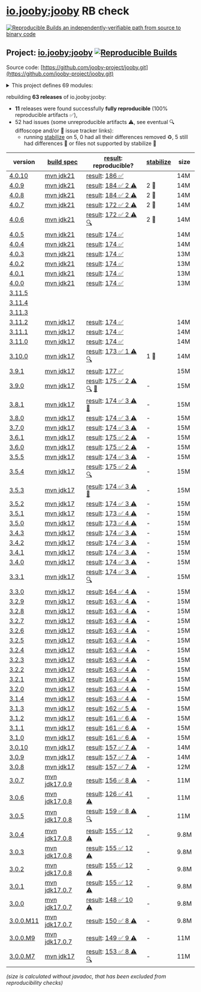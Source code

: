 [io.jooby:jooby](https://central.sonatype.com/artifact/io.jooby/jooby/versions) RB check
=======

[![Reproducible Builds](https://reproducible-builds.org/images/logos/rb.svg) an independently-verifiable path from source to binary code](https://reproducible-builds.org/)

## Project: [io.jooby:jooby](https://central.sonatype.com/artifact/io.jooby/jooby/versions) [![Reproducible Builds](https://img.shields.io/endpoint?url=https://raw.githubusercontent.com/jvm-repo-rebuild/reproducible-central/master/content/io/jooby/badge.json)](https://github.com/jvm-repo-rebuild/reproducible-central/blob/master/content/io/jooby/README.md)

Source code: [https://github.com/jooby-project/jooby.git](https://github.com/jooby-project/jooby.git)

<details><summary>This project defines 69 modules:</summary>

* [io.jooby:jooby](https://central.sonatype.com/artifact/io.jooby/jooby/overview)
* [io.jooby:jooby-apt](https://central.sonatype.com/artifact/io.jooby/jooby-apt/overview)
* [io.jooby:jooby-avaje-inject](https://central.sonatype.com/artifact/io.jooby/jooby-avaje-inject/overview)
* [io.jooby:jooby-avaje-jsonb](https://central.sonatype.com/artifact/io.jooby/jooby-avaje-jsonb/overview)
* [io.jooby:jooby-avaje-validator](https://central.sonatype.com/artifact/io.jooby/jooby-avaje-validator/overview)
* [io.jooby:jooby-awssdk-v1](https://central.sonatype.com/artifact/io.jooby/jooby-awssdk-v1/overview)
* [io.jooby:jooby-awssdk-v2](https://central.sonatype.com/artifact/io.jooby/jooby-awssdk-v2/overview)
* [io.jooby:jooby-banner](https://central.sonatype.com/artifact/io.jooby/jooby-banner/overview)
* [io.jooby:jooby-bom](https://central.sonatype.com/artifact/io.jooby/jooby-bom/overview)
* [io.jooby:jooby-caffeine](https://central.sonatype.com/artifact/io.jooby/jooby-caffeine/overview)
* [io.jooby:jooby-camel](https://central.sonatype.com/artifact/io.jooby/jooby-camel/overview)
* [io.jooby:jooby-cli](https://central.sonatype.com/artifact/io.jooby/jooby-cli/overview)
* [io.jooby:jooby-commons-email](https://central.sonatype.com/artifact/io.jooby/jooby-commons-email/overview)
* [io.jooby:jooby-conscrypt](https://central.sonatype.com/artifact/io.jooby/jooby-conscrypt/overview)
* [io.jooby:jooby-db-scheduler](https://central.sonatype.com/artifact/io.jooby/jooby-db-scheduler/overview)
* [io.jooby:jooby-distribution](https://central.sonatype.com/artifact/io.jooby/jooby-distribution/overview)
* [io.jooby:jooby-ebean](https://central.sonatype.com/artifact/io.jooby/jooby-ebean/overview)
* [io.jooby:jooby-flyway](https://central.sonatype.com/artifact/io.jooby/jooby-flyway/overview)
* [io.jooby:jooby-freemarker](https://central.sonatype.com/artifact/io.jooby/jooby-freemarker/overview)
* [io.jooby:jooby-gradle-setup](https://central.sonatype.com/artifact/io.jooby/jooby-gradle-setup/overview)
* [io.jooby:jooby-graphiql](https://central.sonatype.com/artifact/io.jooby/jooby-graphiql/overview)
* [io.jooby:jooby-graphql](https://central.sonatype.com/artifact/io.jooby/jooby-graphql/overview)
* [io.jooby:jooby-graphql-playground](https://central.sonatype.com/artifact/io.jooby/jooby-graphql-playground/overview)
* [io.jooby:jooby-gson](https://central.sonatype.com/artifact/io.jooby/jooby-gson/overview)
* [io.jooby:jooby-guice](https://central.sonatype.com/artifact/io.jooby/jooby-guice/overview)
* [io.jooby:jooby-handlebars](https://central.sonatype.com/artifact/io.jooby/jooby-handlebars/overview)
* [io.jooby:jooby-hibernate](https://central.sonatype.com/artifact/io.jooby/jooby-hibernate/overview)
* [io.jooby:jooby-hibernate-validator](https://central.sonatype.com/artifact/io.jooby/jooby-hibernate-validator/overview)
* [io.jooby:jooby-hikari](https://central.sonatype.com/artifact/io.jooby/jooby-hikari/overview)
* [io.jooby:jooby-jackson](https://central.sonatype.com/artifact/io.jooby/jooby-jackson/overview)
* [io.jooby:jooby-jasypt](https://central.sonatype.com/artifact/io.jooby/jooby-jasypt/overview)
* [io.jooby:jooby-jdbi](https://central.sonatype.com/artifact/io.jooby/jooby-jdbi/overview)
* [io.jooby:jooby-jetty](https://central.sonatype.com/artifact/io.jooby/jooby-jetty/overview)
* [io.jooby:jooby-jstachio](https://central.sonatype.com/artifact/io.jooby/jooby-jstachio/overview)
* [io.jooby:jooby-jte](https://central.sonatype.com/artifact/io.jooby/jooby-jte/overview)
* [io.jooby:jooby-jwt](https://central.sonatype.com/artifact/io.jooby/jooby-jwt/overview)
* [io.jooby:jooby-kafka](https://central.sonatype.com/artifact/io.jooby/jooby-kafka/overview)
* [io.jooby:jooby-kotlin](https://central.sonatype.com/artifact/io.jooby/jooby-kotlin/overview)
* [io.jooby:jooby-log4j](https://central.sonatype.com/artifact/io.jooby/jooby-log4j/overview)
* [io.jooby:jooby-logback](https://central.sonatype.com/artifact/io.jooby/jooby-logback/overview)
* [io.jooby:jooby-maven-plugin](https://central.sonatype.com/artifact/io.jooby/jooby-maven-plugin/overview)
* [io.jooby:jooby-metrics](https://central.sonatype.com/artifact/io.jooby/jooby-metrics/overview)
* [io.jooby:jooby-mutiny](https://central.sonatype.com/artifact/io.jooby/jooby-mutiny/overview)
* [io.jooby:jooby-netty](https://central.sonatype.com/artifact/io.jooby/jooby-netty/overview)
* [io.jooby:jooby-node](https://central.sonatype.com/artifact/io.jooby/jooby-node/overview)
* [io.jooby:jooby-openapi](https://central.sonatype.com/artifact/io.jooby/jooby-openapi/overview)
* [io.jooby:jooby-pac4j](https://central.sonatype.com/artifact/io.jooby/jooby-pac4j/overview)
* [io.jooby:jooby-pebble](https://central.sonatype.com/artifact/io.jooby/jooby-pebble/overview)
* [io.jooby:jooby-project](https://central.sonatype.com/artifact/io.jooby/jooby-project/overview)
* [io.jooby:jooby-quartz](https://central.sonatype.com/artifact/io.jooby/jooby-quartz/overview)
* [io.jooby:jooby-reactor](https://central.sonatype.com/artifact/io.jooby/jooby-reactor/overview)
* [io.jooby:jooby-redis](https://central.sonatype.com/artifact/io.jooby/jooby-redis/overview)
* [io.jooby:jooby-redoc](https://central.sonatype.com/artifact/io.jooby/jooby-redoc/overview)
* [io.jooby:jooby-rocker](https://central.sonatype.com/artifact/io.jooby/jooby-rocker/overview)
* [io.jooby:jooby-run](https://central.sonatype.com/artifact/io.jooby/jooby-run/overview)
* [io.jooby:jooby-rxjava3](https://central.sonatype.com/artifact/io.jooby/jooby-rxjava3/overview)
* [io.jooby:jooby-stork](https://central.sonatype.com/artifact/io.jooby/jooby-stork/overview)
* [io.jooby:jooby-swagger-ui](https://central.sonatype.com/artifact/io.jooby/jooby-swagger-ui/overview)
* [io.jooby:jooby-test](https://central.sonatype.com/artifact/io.jooby/jooby-test/overview)
* [io.jooby:jooby-thymeleaf](https://central.sonatype.com/artifact/io.jooby/jooby-thymeleaf/overview)
* [io.jooby:jooby-undertow](https://central.sonatype.com/artifact/io.jooby/jooby-undertow/overview)
* [io.jooby:jooby-vertx](https://central.sonatype.com/artifact/io.jooby/jooby-vertx/overview)
* [io.jooby:jooby-vertx-mysql-client](https://central.sonatype.com/artifact/io.jooby/jooby-vertx-mysql-client/overview)
* [io.jooby:jooby-vertx-pg-client](https://central.sonatype.com/artifact/io.jooby/jooby-vertx-pg-client/overview)
* [io.jooby:jooby-vertx-sql-client](https://central.sonatype.com/artifact/io.jooby/jooby-vertx-sql-client/overview)
* [io.jooby:jooby-whoops](https://central.sonatype.com/artifact/io.jooby/jooby-whoops/overview)
* [io.jooby:jooby-yasson](https://central.sonatype.com/artifact/io.jooby/jooby-yasson/overview)
* [io.jooby:modules](https://central.sonatype.com/artifact/io.jooby/modules/overview)
* [io.jooby:tests](https://central.sonatype.com/artifact/io.jooby/tests/overview)
</details>

rebuilding **63 releases** of io.jooby:jooby:
- **11** releases were found successfully **fully reproducible** (100% reproducible artifacts :white_check_mark:),
- 52 had issues (some unreproducible artifacts :warning:, see eventual :mag: diffoscope and/or :memo: issue tracker links):
  - running [stabilize](doc/stabilize.md) on 5, 0 had all their differences removed :recycle:, 5 still had differences :rotating_light: or files not supported by stabilize :no_entry_sign:

| version | [build spec](/BUILDSPEC.md) | [result](https://reproducible-builds.org/docs/jvm/): reproducible? | [stabilize](https://github.com/google/oss-rebuild/blob/main/cmd/stabilize/README.md) | size |
| -- | --------- | ------ | ------ | -- |
| [4.0.10](https://central.sonatype.com/artifact/io.jooby/jooby/4.0.10/pom) | [mvn jdk21](jooby-4.0.10.buildspec) | [result](jooby-project-4.0.10.buildinfo): [186 :white_check_mark: ](jooby-project-4.0.10.buildcompare) | | 14M |
| [4.0.9](https://central.sonatype.com/artifact/io.jooby/jooby/4.0.9/pom) | [mvn jdk21](jooby-4.0.9.buildspec) | [result](jooby-project-4.0.9.buildinfo): [184 :white_check_mark:  2 :warning:](jooby-project-4.0.9.buildcompare) | 2 :rotating_light: | 14M |
| [4.0.8](https://central.sonatype.com/artifact/io.jooby/jooby/4.0.8/pom) | [mvn jdk21](jooby-4.0.8.buildspec) | [result](jooby-project-4.0.8.buildinfo): [184 :white_check_mark:  2 :warning:](jooby-project-4.0.8.buildcompare) | 2 :rotating_light: | 14M |
| [4.0.7](https://central.sonatype.com/artifact/io.jooby/jooby/4.0.7/pom) | [mvn jdk21](jooby-4.0.7.buildspec) | [result](jooby-project-4.0.7.buildinfo): [172 :white_check_mark:  2 :warning:](jooby-project-4.0.7.buildcompare) | 2 :rotating_light: | 14M |
| [4.0.6](https://central.sonatype.com/artifact/io.jooby/jooby/4.0.6/pom) | [mvn jdk21](jooby-4.0.6.buildspec) | [result](jooby-project-4.0.6.buildinfo): [172 :white_check_mark:  2 :warning:](jooby-project-4.0.6.buildcompare) [:mag:](jooby-project-4.0.6.diffoscope) | 2 :rotating_light: | 14M |
| [4.0.5](https://central.sonatype.com/artifact/io.jooby/jooby/4.0.5/pom) | [mvn jdk21](jooby-4.0.5.buildspec) | [result](jooby-project-4.0.5.buildinfo): [174 :white_check_mark: ](jooby-project-4.0.5.buildcompare) | | 14M |
| [4.0.4](https://central.sonatype.com/artifact/io.jooby/jooby/4.0.4/pom) | [mvn jdk21](jooby-4.0.4.buildspec) | [result](jooby-project-4.0.4.buildinfo): [174 :white_check_mark: ](jooby-project-4.0.4.buildcompare) | | 14M |
| [4.0.3](https://central.sonatype.com/artifact/io.jooby/jooby/4.0.3/pom) | [mvn jdk21](jooby-4.0.3.buildspec) | [result](jooby-project-4.0.3.buildinfo): [174 :white_check_mark: ](jooby-project-4.0.3.buildcompare) | | 13M |
| [4.0.2](https://central.sonatype.com/artifact/io.jooby/jooby/4.0.2/pom) | [mvn jdk21](jooby-4.0.2.buildspec) | [result](jooby-project-4.0.2.buildinfo): [174 :white_check_mark: ](jooby-project-4.0.2.buildcompare) | | 13M |
| [4.0.1](https://central.sonatype.com/artifact/io.jooby/jooby/4.0.1/pom) | [mvn jdk21](jooby-4.0.1.buildspec) | [result](jooby-project-4.0.1.buildinfo): [174 :white_check_mark: ](jooby-project-4.0.1.buildcompare) | | 13M |
| [4.0.0](https://central.sonatype.com/artifact/io.jooby/jooby/4.0.0/pom) | [mvn jdk21](jooby-4.0.0.buildspec) | [result](jooby-project-4.0.0.buildinfo): [174 :white_check_mark: ](jooby-project-4.0.0.buildcompare) | | 13M |
| [3.11.5](https://central.sonatype.com/artifact/io.jooby/jooby/3.11.5/pom) | | | |
| [3.11.4](https://central.sonatype.com/artifact/io.jooby/jooby/3.11.4/pom) | | | |
| [3.11.3](https://central.sonatype.com/artifact/io.jooby/jooby/3.11.3/pom) | | | |
| [3.11.2](https://central.sonatype.com/artifact/io.jooby/jooby/3.11.2/pom) | [mvn jdk17](jooby-3.11.2.buildspec) | [result](jooby-project-3.11.2.buildinfo): [174 :white_check_mark: ](jooby-project-3.11.2.buildcompare) | | 14M |
| [3.11.1](https://central.sonatype.com/artifact/io.jooby/jooby/3.11.1/pom) | [mvn jdk17](jooby-3.11.1.buildspec) | [result](jooby-project-3.11.1.buildinfo): [174 :white_check_mark: ](jooby-project-3.11.1.buildcompare) | | 14M |
| [3.11.0](https://central.sonatype.com/artifact/io.jooby/jooby/3.11.0/pom) | [mvn jdk17](jooby-3.11.0.buildspec) | [result](jooby-project-3.11.0.buildinfo): [174 :white_check_mark: ](jooby-project-3.11.0.buildcompare) | | 14M |
| [3.10.0](https://central.sonatype.com/artifact/io.jooby/jooby/3.10.0/pom) | [mvn jdk17](jooby-3.10.0.buildspec) | [result](jooby-project-3.10.0.buildinfo): [173 :white_check_mark:  1 :warning:](jooby-project-3.10.0.buildcompare) [:mag:](jooby-project-3.10.0.diffoscope) | 1 :rotating_light: | 14M |
| [3.9.1](https://central.sonatype.com/artifact/io.jooby/jooby/3.9.1/pom) | [mvn jdk17](jooby-3.9.1.buildspec) | [result](jooby-project-3.9.1.buildinfo): [177 :white_check_mark: ](jooby-project-3.9.1.buildcompare) | | 15M |
| [3.9.0](https://central.sonatype.com/artifact/io.jooby/jooby/3.9.0/pom) | [mvn jdk17](jooby-3.9.0.buildspec) | [result](jooby-project-3.9.0.buildinfo): [175 :white_check_mark:  2 :warning:](jooby-project-3.9.0.buildcompare) [:mag:](jooby-project-3.9.0.diffoscope) [:memo:](https://github.com/jooby-project/jooby/pull/3681) | - | 15M |
| [3.8.1](https://central.sonatype.com/artifact/io.jooby/jooby/3.8.1/pom) | [mvn jdk17](jooby-3.8.1.buildspec) | [result](jooby-project-3.8.1.buildinfo): [174 :white_check_mark:  3 :warning:](jooby-project-3.8.1.buildcompare) [:memo:](https://github.com/jooby-project/jooby/issues/3662) | - | 15M |
| [3.8.0](https://central.sonatype.com/artifact/io.jooby/jooby/3.8.0/pom) | [mvn jdk17](jooby-3.8.0.buildspec) | [result](jooby-project-3.8.0.buildinfo): [174 :white_check_mark:  3 :warning:](jooby-project-3.8.0.buildcompare) | - | 15M |
| [3.7.0](https://central.sonatype.com/artifact/io.jooby/jooby/3.7.0/pom) | [mvn jdk17](jooby-3.7.0.buildspec) | [result](jooby-project-3.7.0.buildinfo): [174 :white_check_mark:  3 :warning:](jooby-project-3.7.0.buildcompare) | - | 15M |
| [3.6.1](https://central.sonatype.com/artifact/io.jooby/jooby/3.6.1/pom) | [mvn jdk17](jooby-3.6.1.buildspec) | [result](jooby-project-3.6.1.buildinfo): [175 :white_check_mark:  2 :warning:](jooby-project-3.6.1.buildcompare) | - | 15M |
| [3.6.0](https://central.sonatype.com/artifact/io.jooby/jooby/3.6.0/pom) | [mvn jdk17](jooby-3.6.0.buildspec) | [result](jooby-project-3.6.0.buildinfo): [175 :white_check_mark:  2 :warning:](jooby-project-3.6.0.buildcompare) | - | 15M |
| [3.5.5](https://central.sonatype.com/artifact/io.jooby/jooby/3.5.5/pom) | [mvn jdk17](jooby-3.5.5.buildspec) | [result](jooby-project-3.5.5.buildinfo): [174 :white_check_mark:  3 :warning:](jooby-project-3.5.5.buildcompare) | - | 15M |
| [3.5.4](https://central.sonatype.com/artifact/io.jooby/jooby/3.5.4/pom) | [mvn jdk17](jooby-3.5.4.buildspec) | [result](jooby-project-3.5.4.buildinfo): [175 :white_check_mark:  2 :warning:](jooby-project-3.5.4.buildcompare) [:mag:](jooby-project-3.5.4.diffoscope) | - | 15M |
| [3.5.3](https://central.sonatype.com/artifact/io.jooby/jooby/3.5.3/pom) | [mvn jdk17](jooby-3.5.3.buildspec) | [result](jooby-project-3.5.3.buildinfo): [174 :white_check_mark:  3 :warning:](jooby-project-3.5.3.buildcompare) [:memo:](https://github.com/jooby-project/jooby/pull/3585) | - | 15M |
| [3.5.2](https://central.sonatype.com/artifact/io.jooby/jooby/3.5.2/pom) | [mvn jdk17](jooby-3.5.2.buildspec) | [result](jooby-project-3.5.2.buildinfo): [174 :white_check_mark:  3 :warning:](jooby-project-3.5.2.buildcompare) | - | 15M |
| [3.5.1](https://central.sonatype.com/artifact/io.jooby/jooby/3.5.1/pom) | [mvn jdk17](jooby-3.5.1.buildspec) | [result](jooby-project-3.5.1.buildinfo): [173 :white_check_mark:  4 :warning:](jooby-project-3.5.1.buildcompare) | - | 15M |
| [3.5.0](https://central.sonatype.com/artifact/io.jooby/jooby/3.5.0/pom) | [mvn jdk17](jooby-3.5.0.buildspec) | [result](jooby-project-3.5.0.buildinfo): [173 :white_check_mark:  4 :warning:](jooby-project-3.5.0.buildcompare) | - | 15M |
| [3.4.3](https://central.sonatype.com/artifact/io.jooby/jooby/3.4.3/pom) | [mvn jdk17](jooby-3.4.3.buildspec) | [result](jooby-project-3.4.3.buildinfo): [174 :white_check_mark:  3 :warning:](jooby-project-3.4.3.buildcompare) | - | 15M |
| [3.4.2](https://central.sonatype.com/artifact/io.jooby/jooby/3.4.2/pom) | [mvn jdk17](jooby-3.4.2.buildspec) | [result](jooby-project-3.4.2.buildinfo): [174 :white_check_mark:  3 :warning:](jooby-project-3.4.2.buildcompare) | - | 15M |
| [3.4.1](https://central.sonatype.com/artifact/io.jooby/jooby/3.4.1/pom) | [mvn jdk17](jooby-3.4.1.buildspec) | [result](jooby-project-3.4.1.buildinfo): [174 :white_check_mark:  3 :warning:](jooby-project-3.4.1.buildcompare) | - | 15M |
| [3.4.0](https://central.sonatype.com/artifact/io.jooby/jooby/3.4.0/pom) | [mvn jdk17](jooby-3.4.0.buildspec) | [result](jooby-project-3.4.0.buildinfo): [174 :white_check_mark:  3 :warning:](jooby-project-3.4.0.buildcompare) | - | 15M |
| [3.3.1](https://central.sonatype.com/artifact/io.jooby/jooby/3.3.1/pom) | [mvn jdk17](jooby-3.3.1.buildspec) | [result](jooby-project-3.3.1.buildinfo): [174 :white_check_mark:  3 :warning:](jooby-project-3.3.1.buildcompare) [:mag:](jooby-project-3.3.1.diffoscope) | - | 15M |
| [3.3.0](https://central.sonatype.com/artifact/io.jooby/jooby/3.3.0/pom) | [mvn jdk17](jooby-3.3.0.buildspec) | [result](jooby-project-3.3.0.buildinfo): [164 :white_check_mark:  4 :warning:](jooby-project-3.3.0.buildcompare) | - | 15M |
| [3.2.9](https://central.sonatype.com/artifact/io.jooby/jooby/3.2.9/pom) | [mvn jdk17](jooby-3.2.9.buildspec) | [result](jooby-project-3.2.9.buildinfo): [163 :white_check_mark:  4 :warning:](jooby-project-3.2.9.buildcompare) | - | 15M |
| [3.2.8](https://central.sonatype.com/artifact/io.jooby/jooby/3.2.8/pom) | [mvn jdk17](jooby-3.2.8.buildspec) | [result](jooby-project-3.2.8.buildinfo): [163 :white_check_mark:  4 :warning:](jooby-project-3.2.8.buildcompare) | - | 15M |
| [3.2.7](https://central.sonatype.com/artifact/io.jooby/jooby/3.2.7/pom) | [mvn jdk17](jooby-3.2.7.buildspec) | [result](jooby-project-3.2.7.buildinfo): [163 :white_check_mark:  4 :warning:](jooby-project-3.2.7.buildcompare) | - | 15M |
| [3.2.6](https://central.sonatype.com/artifact/io.jooby/jooby/3.2.6/pom) | [mvn jdk17](jooby-3.2.6.buildspec) | [result](jooby-project-3.2.6.buildinfo): [163 :white_check_mark:  4 :warning:](jooby-project-3.2.6.buildcompare) | - | 15M |
| [3.2.5](https://central.sonatype.com/artifact/io.jooby/jooby/3.2.5/pom) | [mvn jdk17](jooby-3.2.5.buildspec) | [result](jooby-project-3.2.5.buildinfo): [163 :white_check_mark:  4 :warning:](jooby-project-3.2.5.buildcompare) | - | 15M |
| [3.2.4](https://central.sonatype.com/artifact/io.jooby/jooby/3.2.4/pom) | [mvn jdk17](jooby-3.2.4.buildspec) | [result](jooby-project-3.2.4.buildinfo): [163 :white_check_mark:  4 :warning:](jooby-project-3.2.4.buildcompare) | - | 15M |
| [3.2.3](https://central.sonatype.com/artifact/io.jooby/jooby/3.2.3/pom) | [mvn jdk17](jooby-3.2.3.buildspec) | [result](jooby-project-3.2.3.buildinfo): [163 :white_check_mark:  4 :warning:](jooby-project-3.2.3.buildcompare) | - | 15M |
| [3.2.2](https://central.sonatype.com/artifact/io.jooby/jooby/3.2.2/pom) | [mvn jdk17](jooby-3.2.2.buildspec) | [result](jooby-project-3.2.2.buildinfo): [163 :white_check_mark:  4 :warning:](jooby-project-3.2.2.buildcompare) | - | 15M |
| [3.2.1](https://central.sonatype.com/artifact/io.jooby/jooby/3.2.1/pom) | [mvn jdk17](jooby-3.2.1.buildspec) | [result](jooby-project-3.2.1.buildinfo): [163 :white_check_mark:  4 :warning:](jooby-project-3.2.1.buildcompare) | - | 15M |
| [3.2.0](https://central.sonatype.com/artifact/io.jooby/jooby/3.2.0/pom) | [mvn jdk17](jooby-3.2.0.buildspec) | [result](jooby-project-3.2.0.buildinfo): [163 :white_check_mark:  4 :warning:](jooby-project-3.2.0.buildcompare) | - | 15M |
| [3.1.4](https://central.sonatype.com/artifact/io.jooby/jooby/3.1.4/pom) | [mvn jdk17](jooby-3.1.4.buildspec) | [result](jooby-project-3.1.4.buildinfo): [163 :white_check_mark:  4 :warning:](jooby-project-3.1.4.buildcompare) | - | 15M |
| [3.1.3](https://central.sonatype.com/artifact/io.jooby/jooby/3.1.3/pom) | [mvn jdk17](jooby-3.1.3.buildspec) | [result](jooby-project-3.1.3.buildinfo): [162 :white_check_mark:  5 :warning:](jooby-project-3.1.3.buildcompare) | - | 15M |
| [3.1.2](https://central.sonatype.com/artifact/io.jooby/jooby/3.1.2/pom) | [mvn jdk17](jooby-3.1.2.buildspec) | [result](jooby-project-3.1.2.buildinfo): [161 :white_check_mark:  6 :warning:](jooby-project-3.1.2.buildcompare) | - | 15M |
| [3.1.1](https://central.sonatype.com/artifact/io.jooby/jooby/3.1.1/pom) | [mvn jdk17](jooby-3.1.1.buildspec) | [result](jooby-project-3.1.1.buildinfo): [161 :white_check_mark:  6 :warning:](jooby-project-3.1.1.buildcompare) | - | 15M |
| [3.1.0](https://central.sonatype.com/artifact/io.jooby/jooby/3.1.0/pom) | [mvn jdk17](jooby-3.1.0.buildspec) | [result](jooby-project-3.1.0.buildinfo): [161 :white_check_mark:  6 :warning:](jooby-project-3.1.0.buildcompare) | - | 15M |
| [3.0.10](https://central.sonatype.com/artifact/io.jooby/jooby/3.0.10/pom) | [mvn jdk17](jooby-3.0.10.buildspec) | [result](jooby-project-3.0.10.buildinfo): [157 :white_check_mark:  7 :warning:](jooby-project-3.0.10.buildcompare) | - | 14M |
| [3.0.9](https://central.sonatype.com/artifact/io.jooby/jooby/3.0.9/pom) | [mvn jdk17](jooby-3.0.9.buildspec) | [result](jooby-project-3.0.9.buildinfo): [157 :white_check_mark:  7 :warning:](jooby-project-3.0.9.buildcompare) | - | 14M |
| [3.0.8](https://central.sonatype.com/artifact/io.jooby/jooby/3.0.8/pom) | [mvn jdk17](jooby-3.0.8.buildspec) | [result](jooby-project-3.0.8.buildinfo): [157 :white_check_mark:  7 :warning:](jooby-project-3.0.8.buildcompare) | - | 12M |
| [3.0.7](https://central.sonatype.com/artifact/io.jooby/jooby/3.0.7/pom) | [mvn jdk17.0.9](jooby-3.0.7.buildspec) | [result](jooby-project-3.0.7.buildinfo): [156 :white_check_mark:  8 :warning:](jooby-project-3.0.7.buildcompare) | - | 11M |
| [3.0.6](https://central.sonatype.com/artifact/io.jooby/jooby/3.0.6/pom) | [mvn jdk17.0.8](jooby-3.0.6.buildspec) | [result](jooby-project-3.0.6.buildinfo): [126 :white_check_mark:  41 :warning:](jooby-project-3.0.6.buildcompare) | - | 11M |
| [3.0.5](https://central.sonatype.com/artifact/io.jooby/jooby/3.0.5/pom) | [mvn jdk17.0.8](jooby-3.0.5.buildspec) | [result](jooby-project-3.0.5.buildinfo): [159 :white_check_mark:  8 :warning:](jooby-project-3.0.5.buildcompare) [:mag:](jooby-project-3.0.5.diffoscope) | - | 11M |
| [3.0.4](https://central.sonatype.com/artifact/io.jooby/jooby/3.0.4/pom) | [mvn jdk17.0.8](jooby-3.0.4.buildspec) | [result](jooby-project-3.0.4.buildinfo): [155 :white_check_mark:  12 :warning:](jooby-project-3.0.4.buildcompare) | - | 9.8M |
| [3.0.3](https://central.sonatype.com/artifact/io.jooby/jooby/3.0.3/pom) | [mvn jdk17.0.8](jooby-3.0.3.buildspec) | [result](jooby-project-3.0.3.buildinfo): [155 :white_check_mark:  12 :warning:](jooby-project-3.0.3.buildcompare) | - | 9.8M |
| [3.0.2](https://central.sonatype.com/artifact/io.jooby/jooby/3.0.2/pom) | [mvn jdk17.0.8](jooby-3.0.2.buildspec) | [result](jooby-project-3.0.2.buildinfo): [155 :white_check_mark:  12 :warning:](jooby-project-3.0.2.buildcompare) | - | 9.8M |
| [3.0.1](https://central.sonatype.com/artifact/io.jooby/jooby/3.0.1/pom) | [mvn jdk17.0.7](jooby-3.0.1.buildspec) | [result](jooby-project-3.0.1.buildinfo): [155 :white_check_mark:  12 :warning:](jooby-project-3.0.1.buildcompare) | - | 9.8M |
| [3.0.0](https://central.sonatype.com/artifact/io.jooby/jooby/3.0.0/pom) | [mvn jdk17.0.7](jooby-3.0.0.buildspec) | [result](jooby-project-3.0.0.buildinfo): [148 :white_check_mark:  10 :warning:](jooby-project-3.0.0.buildcompare) | - | 9.8M |
| [3.0.0.M11](https://central.sonatype.com/artifact/io.jooby/jooby/3.0.0.M11/pom) | [mvn jdk17.0.7](jooby-3.0.0.M11.buildspec) | [result](jooby-project-3.0.0.M11.buildinfo): [150 :white_check_mark:  8 :warning:](jooby-project-3.0.0.M11.buildcompare) | - | 9.8M |
| [3.0.0.M9](https://central.sonatype.com/artifact/io.jooby/jooby/3.0.0.M9/pom) | [mvn jdk17.0.7](jooby-3.0.0.M9.buildspec) | [result](jooby-project-3.0.0.M9.buildinfo): [149 :white_check_mark:  9 :warning:](jooby-project-3.0.0.M9.buildcompare) | - | 11M |
| [3.0.0.M7](https://central.sonatype.com/artifact/io.jooby/jooby/3.0.0.M7/pom) | [mvn jdk17](jooby-3.0.0.M7.buildspec) | [result](jooby-project-3.0.0.M7.buildinfo): [153 :white_check_mark:  8 :warning:](jooby-project-3.0.0.M7.buildcompare) [:mag:](jooby-project-3.0.0.M7.diffoscope) | - | 11M |

<i>(size is calculated without javadoc, that has been excluded from reproducibility checks)</i>

